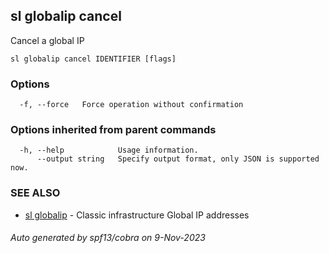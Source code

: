 ## sl globalip cancel

Cancel a global IP

```
sl globalip cancel IDENTIFIER [flags]
```

### Options

```
  -f, --force   Force operation without confirmation
```

### Options inherited from parent commands

```
  -h, --help            Usage information.
      --output string   Specify output format, only JSON is supported now.
```

### SEE ALSO

* [sl globalip](sl_globalip.md)	 - Classic infrastructure Global IP addresses

###### Auto generated by spf13/cobra on 9-Nov-2023
